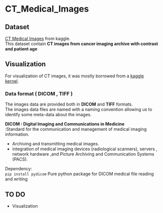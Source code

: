 # CT_Medical_Images

## Dataset 
[CT Medical Images](https://www.kaggle.com/kmader/siim-medical-images) from kaggle.<br>
This dataset contain **CT images from cancer imaging archive with contrast and patient age**

## Visualization
For visualization of CT images, it was mostly borrowed from a [kaggle kernel](https://www.kaggle.com/gpreda/visualize-ct-dicom-data).

### Data format ( DICOM , TIFF )
The images data are provided both in **DICOM** and **TIFF** formats.<br>
The images data files are named with a naming convention allowing us to identify some meta-data about the images.

**DICOM : Digital Imaging and Communications in Medicine** <br>
:Standard for the communication and management of medical imaging information.<br>
- Archiving and transmitting medical images.<br>
- integration of medical imaging devices (radiological scanners), servers , network hardware ,and Picture Archiving and Communication Systems (PACS).


Dependency: <br>
  `pip install pydicom`
  Pure python package for DICOM medical file reading and writing


## TO DO
- Visualization
